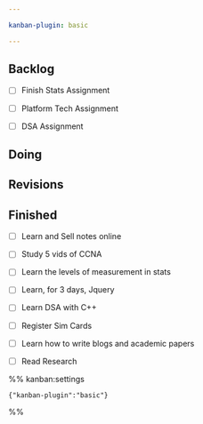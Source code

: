 ```yaml
---

kanban-plugin: basic

---
```


## Backlog

- [ ] Finish Stats Assignment
- [ ] Platform Tech Assignment
- [ ] DSA Assignment


## Doing



## Revisions



## Finished

- [ ] Learn and Sell notes online
- [ ] Study 5 vids of CCNA
- [ ] Learn the levels of measurement in stats
- [ ] Learn, for 3 days, Jquery
- [ ] Learn DSA with C++
- [ ] Register Sim Cards
- [ ] Learn how to write blogs and academic papers
- [ ] Read Research




%% kanban:settings
```
{"kanban-plugin":"basic"}
```
%%